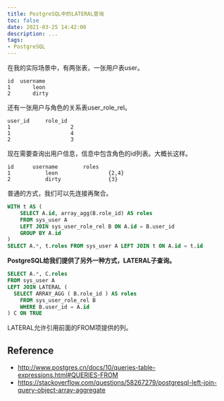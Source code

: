 ```yaml
---
title: PostgreSQL中的LATERAL查询
toc: false
date: 2021-03-25 14:42:00
description: ...
tags:
- PostgreSQL
---
```


在我的实际场景中，有两张表，一张用户表user。

```
id	username
1		leon
2		dirty
```

还有一张用户与角色的关系表user_role_rel。

```
user_id		role_id
1					2
1					4
2					3
```

现在需要查询出用户信息，信息中包含角色的id列表。大概长这样。

```
id		username		roles
1			leon				{2,4}
2			dirty				{3}
```

普通的方式，我们可以先连接再聚合。

```sql
WITH t AS (
	SELECT A.id, array_agg(B.role_id) AS roles
	FROM sys_user A 
	LEFT JOIN sys_user_role_rel B ON A.id = B.user_id
	GROUP BY A.id
)
SELECT A.*, t.roles FROM sys_user A LEFT JOIN t ON A.id = t.id
```

**PostgreSQL给我们提供了另外一种方式，LATERAL子查询。**

```sql
SELECT A.*, C.roles 
FROM sys_user A 
LEFT JOIN LATERAL ( 
  SELECT ARRAY_AGG ( B.role_id ) AS roles 
	FROM sys_user_role_rel B 
	WHERE B.user_id = A.id
) C ON TRUE
```

LATERAL允许引用前面的FROM项提供的列。

## Reference

- http://www.postgres.cn/docs/10/queries-table-expressions.html#QUERIES-FROM
- https://stackoverflow.com/questions/58267279/postgresql-left-join-query-object-array-aggregate